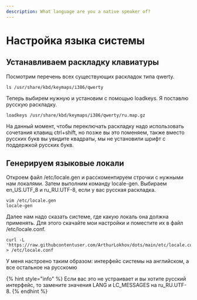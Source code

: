 ```yaml
---
description: What language are you a native speaker of?
---
```


# Настройка языка системы

## Устанавливаем раскладку клавиатуры

Посмотрим перечень всех существующих раскладок типа qwerty.

```shell
ls /usr/share/kbd/keymaps/i386/qwerty
```

Теперь выбирем нужную и установим с помощью loadkeys. Я поставлю русскую раскладку.

```shell
loadkeys /usr/share/kbd/keymaps/i386/qwerty/ru.map.gz
```

На данный момент, чтобы переключать раскладку надо использовать сочетания клавищ ctrl+shift, но позже вы это поменяем, также вместо русских букв вы увидите квадраты, мы не установили шрифт с поддержкой русских букв.&#x20;

## Генерируем языковые локали

Откроем файл /etc/locale.gen и расскоментируем строчки с нужными нам локалями. Затем выполним команду locale-gen. Выбираем en\_US.UTF\_8 и ru\_RU.UTF-8, если у вас русская раскладка.

```shell
vim /etc/locale.gen
locale-gen
```

Далее нам надо сказать системе, где какую локаль она должна применять. Для этого скачайте мои настройки и поместите их в файл /etc/locale.conf.

```shell
curl -L 'https://raw.githubcontentuser.com/ArthurLokhov/dots/main/etc/locale.conf' > /etc/locale.conf
```

У меня настроено таким образом: интерфейс системы на английском, а все остальное на русскомю

{% hint style="info" %}
Если вас это не устраивает и вы хотите русский интерфейс, то замените значения LANG и LC\_MESSAGES на ru\_RU.UTF-8.&#x20;
{% endhint %}

